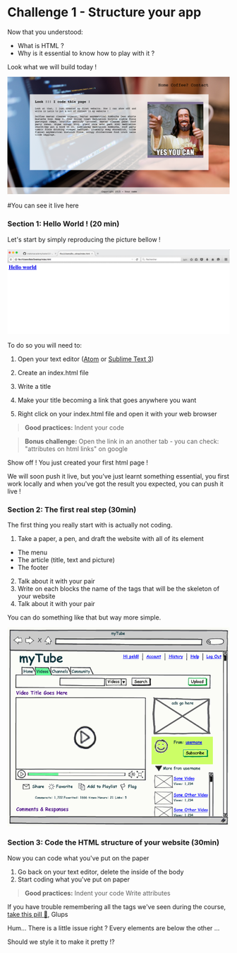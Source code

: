 Challenge 1 - Structure your app
================

Now that you understood:
  - What is HTML ?
  - Why is it essential to know how to play with it ?

Look what we will build today !

![hello world image](https://raw.githubusercontent.com/makersacademy/taster2.0/master/Challenges/Challenge_2/assets/images/Challenge%202.png)

#You can see it live here

### Section 1: Hello World ! (20 min)
Let's start by simply reproducing the picture bellow !

![hello world image](https://raw.githubusercontent.com/makersacademy/taster2.0/master/assets/images/HTML%20Challenge/Hello%20world.png)

To do so you will need to:

1. Open your text editor ([Atom](https://atom.io/ "Atom.io") or [Sublime Text  3](https://www.sublimetext.com/3 "Sublime text 3"))

2. Create an index.html file

3. Write a title

4. Make your title becoming a link that goes anywhere you want

5. Right click on your index.html file and open it with your web browser

> **Good practices:**
Indent your code

> **Bonus challenge:**
Open the link in an another tab - you can check: "attributes on html links" on google

Show off ! You just created your first html page !

We will soon push it live, but you've just learnt something essential, you first work locally and when you've got the result you expected, you can push it live !

### Section 2: The first real step (30min)

The first thing you really start with is actually not coding.

1. Take a paper, a pen, and draft the website with all of its element
  - The menu
  - The article (title, text and picture)
  - The footer
2. Talk about it with your pair
2. Write on each blocks the name of the tags that will be the skeleton of your website
4. Talk about it with your pair

You can do something like that but way more simple.

![hello world image](https://raw.githubusercontent.com/makersacademy/taster2.0/master/assets/images/HTML%20Challenge/mockup%20example.gif)

### Section 3: Code the HTML structure of your website (30min)

Now you can code what you've put on the paper

1. Go back on your text editor, delete the inside of the body
2. Start coding what you've put on paper

> **Good practices:**
Indent your code
Write attributes


If you have trouble remembering all the tags we've seen during the course, [take this pill :pill:](https://github.com/makersacademy/taster2.0/blob/master/assets/pills/html.md "Taster v2"), Glups

Hum... There is a little issue right ? Every elements are below the other ...

Should we style it to make it pretty !?
